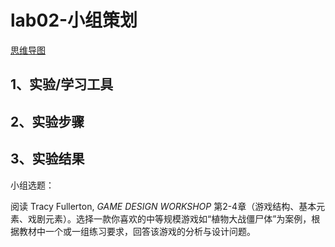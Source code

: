# lab02-小组策划

[思维导图](http://arron_vague.gitee.io/3-d-computer-game-programming-laboratory)

## 1、实验/学习工具

## 2、实验步骤

## 3、实验结果

小组选题：

阅读 Tracy Fullerton, *GAME DESIGN WORKSHOP* 第2-4章（游戏结构、基本元素、戏剧元素）。选择一款你喜欢的中等规模游戏如“植物大战僵尸体”为案例，根据教材中一个或一组练习要求，回答该游戏的分析与设计问题。
